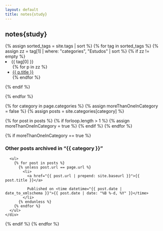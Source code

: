 ```yaml
---
layout: default
title: notes{study}
---
```


<div id="home">
  <h2 class="orange">notes{study}</h2>
{% assign sorted_tags = site.tags | sort %}
{% for tag in sorted_tags %}
{% assign zz = tag[1] | where: "categories", "Estudos" | sort %}
{% if zz != empty %}

<li><span class="tag">{{ tag[0] }}</span>
<ul>
  {% for p in zz %}
  <li><a href="{{ p.url }}">{{ p.title }}</a></li>
  {% endfor %}
 </ul>
 </li>
 {% endif %}

 {% endfor %}


 {% for category in page.categories %}
  {% assign moreThanOneInCategory = false %}
  {% assign posts = site.categories[category] %}

  {% for post in posts %}
    {% if forloop.length > 1 %}
      {% assign moreThanOneInCategory = true %}
    {% endif %}
  {% endfor %}

  {% if moreThanOneInCategory == true %}
    <div class="related-posts">
      <h3>Other posts archived in “{{ category }}”</h3>

      <ul>
        {% for post in posts %}
          {% unless post.url == page.url %}
            <li>
              <a href="{{ post.url | prepend: site.baseurl }}">{{ post.title }}</a>

              Published on <time datetime="{{ post.date | date_to_xmlschema }}">{{ post.date | date: "%B %-d, %Y" }}</time>
            </li>
          {% endunless %}
        {% endfor %}
      </ul>
    </div>
  {% endif %}
{% endfor %}
</div>
